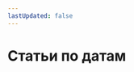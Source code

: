 ```yaml
---
lastUpdated: false
---
```


# Статьи по датам

<article-list />

<script setup>
import ArticleList from '@components/article-list.vue'
</script>

